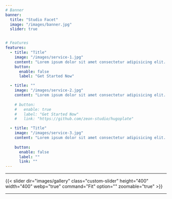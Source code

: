 ```yaml
---
# Banner
banner:
  title: "Studio Facet"
  image: "/images/banner.jpg"
  slider: true  


# Features
features:
  - title: "Title"
    image: "/images/service-1.jpg"
    content: "Lorem ipsum dolor sit amet consectetur adipisicing elit. Quam nihil enim maxime corporis cumque totam"
    button:
      enable: false
      label: "Get Started Now"

  - title: ""
    image: "/images/service-2.jpg"
    content: "Lorem ipsum dolor sit amet consectetur adipisicing elit. Quam nihil enim maxime corporis cumque totam"
    
    # button:
    #   enable: true
    #   label: "Get Started Now"
    #   link: "https://github.com/zeon-studio/hugoplate"

  - title: "Title"
    image: "/images/service-3.jpg"
    content: "Lorem ipsum dolor sit amet consectetur adipisicing elit. Quam nihil enim maxime corporis cumque totam"
   
    button:
      enable: false
      label: ""
      link: ""
---
```


<hr>

{{< slider dir="images/gallery" class="custom-slider" height="400" width="400" webp="true" command="Fit" option="" zoomable="true" >}}

<hr>
